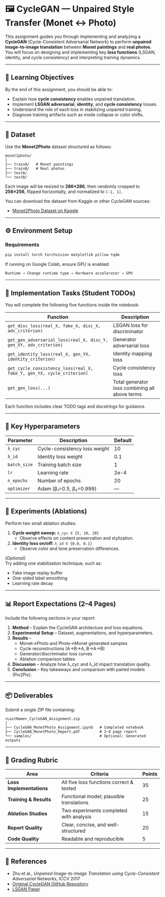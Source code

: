 # 🖼️ CycleGAN — Unpaired Style Transfer (Monet ↔ Photo)

This assignment guides you through implementing and analyzing a **CycleGAN** (Cycle-Consistent Adversarial Network) to perform **unpaired image-to-image translation** between **Monet paintings** and **real photos**.  
You will focus on designing and implementing key **loss functions** (LSGAN, identity, and cycle consistency) and interpreting training dynamics.

---

## 🎯 Learning Objectives
By the end of this assignment, you should be able to:

- Explain how **cycle consistency** enables unpaired translation.
- Implement **LSGAN adversarial**, **identity**, and **cycle consistency** losses.
- Understand the role of each loss in stabilizing unpaired training.
- Diagnose training artifacts such as mode collapse or color shifts.

---

## 📁 Dataset
Use the **Monet2Photo** dataset structured as follows:

```
monet2photo/
│
├── trainA/   # Monet paintings
├── trainB/   # Real photos
├── testA/
└── testB/
```

Each image will be resized to **286×286**, then randomly cropped to **256×256**, flipped horizontally, and normalized to `[-1, 1]`.

You can download the dataset from Kaggle or other CycleGAN sources:
- [Monet2Photo Dataset on Kaggle](https://www.kaggle.com/datasets/andrewmvd/monet2photo)

---

## ⚙️ Environment Setup
### Requirements
```bash
pip install torch torchvision matplotlib pillow tqdm
```

If running on Google Colab, ensure GPU is enabled:
```
Runtime → Change runtime type → Hardware accelerator → GPU
```

---

## 🧩 Implementation Tasks (Student TODOs)

You will complete the following five functions inside the notebook:

| Function | Description |
|-----------|--------------|
| `get_disc_loss(real_X, fake_X, disc_X, adv_criterion)` | LSGAN loss for discriminator |
| `get_gen_adversarial_loss(real_X, disc_Y, gen_XY, adv_criterion)` | Generator adversarial loss |
| `get_identity_loss(real_X, gen_YX, identity_criterion)` | Identity mapping loss |
| `get_cycle_consistency_loss(real_X, fake_Y, gen_YX, cycle_criterion)` | Cycle consistency loss |
| `get_gen_loss(...)` | Total generator loss combining all above terms |

Each function includes clear TODO tags and docstrings for guidance.

---

## 🧠 Key Hyperparameters
| Parameter | Description | Default |
|------------|-------------|----------|
| `λ_cyc` | Cycle-consistency loss weight | 10 |
| `λ_id` | Identity loss weight | 0.1 |
| `batch_size` | Training batch size | 1 |
| `lr` | Learning rate | 2e-4 |
| `n_epochs` | Number of epochs | 20 |
| `optimizer` | Adam (β₁=0.5, β₂=0.999) | — |

---

## 🧪 Experiments (Ablations)
Perform two small ablation studies:

1. **Cycle weight sweep:** `λ_cyc ∈ {5, 10, 20}`  
   - Observe effects on content preservation and stylization.
2. **Identity loss on/off:** `λ_id ∈ {0.0, 0.1}`  
   - Observe color and tone preservation differences.

*(Optional)*  
Try adding one stabilization technique, such as:
- Fake image replay buffer  
- One-sided label smoothing  
- Learning rate decay  

---

## 📊 Report Expectations (2–4 Pages)
Include the following sections in your report:

1. **Method** – Explain the CycleGAN architecture and loss equations.  
2. **Experimental Setup** – Dataset, augmentations, and hyperparameters.  
3. **Results** –  
   - Monet→Photo and Photo→Monet generated samples  
   - Cycle reconstructions (A→B→A, B→A→B)  
   - Generator/discriminator loss curves  
   - Ablation comparison tables  
4. **Discussion** – Analyze how λ_cyc and λ_id impact translation quality.  
5. **Conclusion** – Key takeaways and comparison with paired models (Pix2Pix).

---

## 📦 Deliverables
Submit a single ZIP file containing:

```
<LastName>_CycleGAN_Assignment.zip
│
├── CycleGAN_MonetPhoto_Assignment.ipynb   # Completed notebook
├── CycleGAN_MonetPhoto_Report.pdf         # 2–4 page report
└── samples/                               # Optional: Generated outputs
```

---

## 💯 Grading Rubric

| Area | Criteria | Points |
|------|-----------|--------|
| **Loss Implementations** | All five loss functions correct & tested | 35 |
| **Training & Results** | Functional model; plausible translations | 25 |
| **Ablation Studies** | Two experiments completed with analysis | 15 |
| **Report Quality** | Clear, concise, and well-structured | 20 |
| **Code Quality** | Readable and reproducible | 5 |

---

## 🧰 References
- Zhu et al., *Unpaired Image-to-Image Translation using Cycle-Consistent Adversarial Networks*, ICCV 2017  
- [Original CycleGAN GitHub Repository](https://github.com/junyanz/pytorch-CycleGAN-and-pix2pix)  
- [LSGAN Paper](https://arxiv.org/abs/1611.04076)

